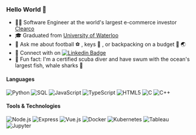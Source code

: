 ### Hello World 👋

- 👨‍💻 Software Engineer at the world's largest e-commerce investor [Clearco](https://clear.co/)
- 🎓 Graduated from [University of Waterloo](https://cs.uwaterloo.ca/about)
- 💬 Ask me about football ⚽ , keys 🎹  , or backpacking on a budget 🎒 🌏  
- 🤝 Connect with on [![Linkedin Badge](https://img.shields.io/badge/-Tanmay-blue?style=flat-square&logo=Linkedin&logoColor=white&link=https://www.linkedin.com/in/tanmaysha/)](https://www.linkedin.com/in/tanmaysha/) 
- 🤿 Fun fact: I'm a certified scuba diver and have swum with the ocean's largest fish, whale sharks 🐋

#### Languages

![Python](https://img.shields.io/badge/-python-000000?style=flat&logo=python)
![SQL](https://img.shields.io/badge/-SQL-000000?style=flat&logo=MySQL)
![JavaScript](https://img.shields.io/badge/-JavaScript-000000?style=flat&logo=javascript)
![TypeScript](https://img.shields.io/badge/-TypeScript-000000?style=flat&logo=typescript&logoColor=007ACC)
![HTML5](https://img.shields.io/badge/-HTML5-000000?style=flat&logo=HTML5)
![C](https://img.shields.io/badge/-C-000000?style=flat&logo=C)
![C++](https://img.shields.io/badge/-C++-000000?style=flat&logo=C%2B%2B&logoColor=00599C)



#### Tools & Technologies

![Node.js](https://img.shields.io/badge/-Node.js-000000?style=flat&logo=node.js&logoColor=339933)
![Express](https://img.shields.io/badge/-Express-000000?style=flat&logo=Express)
![Vue.js](https://img.shields.io/badge/-Vue-000000?style=flat&logo=vue.js&logoColor=#4FC08D)
![Docker](https://img.shields.io/badge/-Docker-000000?style=flat&logo=docker)
![Kubernetes](https://img.shields.io/badge/-Kubernetes-000000?style=flat&logo=kubernetes)
![Tableau](https://img.shields.io/badge/-Tableau-000000?style=flat&logo=Tableau)
![Jupyter](http://img.shields.io/badge/-Jupyter-000000?style=flat&logo=Jupyter&logoColor=#F37626)
